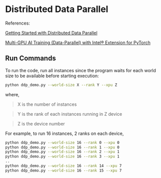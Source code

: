 # Distributed Data Parallel

References:

[Getting Started with Distributed Data Parallel](https://pytorch.org/tutorials/intermediate/ddp_tutorial.html)

[Multi-GPU AI Training (Data-Parallel) with Intel® Extension for PyTorch](https://www.youtube.com/watch?v=3A8AVsNNHOg)

## Run Commands

To run the code, run all instances since the program waits for each world size to be available before starting execution:
```bash
python ddp_demo.py --world-size X --rank Y --xpu Z
```
where,

> X is the number of instances

> Y is the rank of each instances running in Z device

> Z is the device number

For example, to run  16 instances, 2 ranks on each device,
```bash
python ddp_demo.py --world-size 16 --rank 0 --xpu 0
python ddp_demo.py --world-size 16 --rank 1 --xpu 0
python ddp_demo.py --world-size 16 --rank 2 --xpu 1
python ddp_demo.py --world-size 16 --rank 3 --xpu 1
..
python ddp_demo.py --world-size 16 --rank 14 --xpu 7
python ddp_demo.py --world-size 16 --rank 15 --xpu 7
```